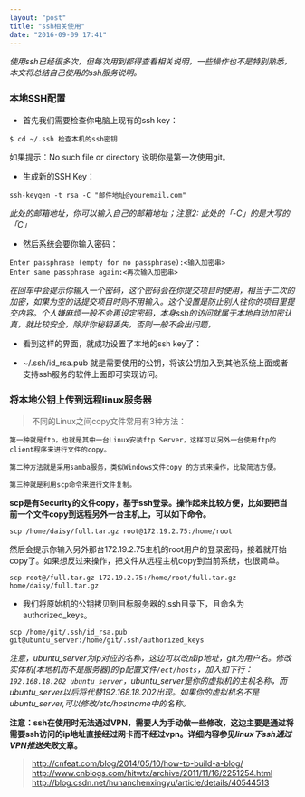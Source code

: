 ```yaml
---
layout: "post"
title: "ssh相关使用"
date: "2016-09-09 17:41"
---
```


*使用ssh已经很多次，但每次用到都得查看相关说明，一些操作也不是特别熟悉，本文将总结自己使用的ssh服务说明。*

### 本地SSH配置

- 首先我们需要检查你电脑上现有的ssh key：

```
$ cd ~/.ssh 检查本机的ssh密钥
```

如果提示：No such file or directory 说明你是第一次使用git。

- 生成新的SSH Key：

```
ssh-keygen -t rsa -C "邮件地址@youremail.com"
```
*此处的邮箱地址，你可以输入自己的邮箱地址；注意2: 此处的「-C」的是大写的「C」*

- 然后系统会要你输入密码：

```
Enter passphrase (empty for no passphrase):<输入加密串>
Enter same passphrase again:<再次输入加密串>
```
*在回车中会提示你输入一个密码，这个密码会在你提交项目时使用，相当于二次的加密，如果为空的话提交项目时则不用输入。这个设置是防止别人往你的项目里提交内容。个人嫌麻烦一般不会再设定密码，本身ssh的访问就属于本地自动加密认真，就比较安全，除非你秘钥丢失，否则一般不会出问题，*

- 看到这样的界面，就成功设置了本地的ssh key了：

- ~/.ssh/id_rsa.pub 就是需要使用的公钥，将该公钥加入到其他系统上面或者支持ssh服务的软件上面即可实现访问。


<!-- more -->


### 将本地公钥上传到远程linux服务器


> 不同的Linux之间copy文件常用有3种方法：

```
第一种就是ftp，也就是其中一台Linux安装ftp Server，这样可以另外一台使用ftp的client程序来进行文件的copy。

第二种方法就是采用samba服务，类似Windows文件copy 的方式来操作，比较简洁方便。

第三种就是利用scp命令来进行文件复制。
```

**scp是有Security的文件copy，基于ssh登录。操作起来比较方便，比如要把当前一个文件copy到远程另外一台主机上，可以如下命令。**

```
scp /home/daisy/full.tar.gz root@172.19.2.75:/home/root
```

然后会提示你输入另外那台172.19.2.75主机的root用户的登录密码，接着就开始copy了。如果想反过来操作，把文件从远程主机copy到当前系统，也很简单。

```
scp root@/full.tar.gz 172.19.2.75:/home/root/full.tar.gz home/daisy/full.tar.gz
```

- 我们将原始机的公钥拷贝到目标服务器的.ssh目录下，且命名为authorized_keys。

```
scp /home/git/.ssh/id_rsa.pub git@ubuntu_server:/home/git/.ssh/authorized_keys
```

*注意，ubuntu_server为ip对应的名称，这边可以改成ip地址，git为用户名。修改实体机(本地机而不是服务器)的ip配置文件`/ect/hosts`，加入如下行：`192.168.18.202 ubuntu_server`，ubuntu_server是你的虚拟机的主机名称，而ubuntu_server以后将代替192.168.18.202出现。如果你的虚拟机名不是ubuntu_server,可以修改/etc/hostname中的名称。*

**注意：ssh在使用时无法通过VPN，需要人为手动做一些修改，这边主要是通过将需要ssh访问的ip地址直接经过网卡而不经过vpn。详细内容参见*linux下ssh通过VPN推送失败*文章。**

> http://cnfeat.com/blog/2014/05/10/how-to-build-a-blog/
> http://www.cnblogs.com/hitwtx/archive/2011/11/16/2251254.html
> http://blog.csdn.net/hunanchenxingyu/article/details/40544513
